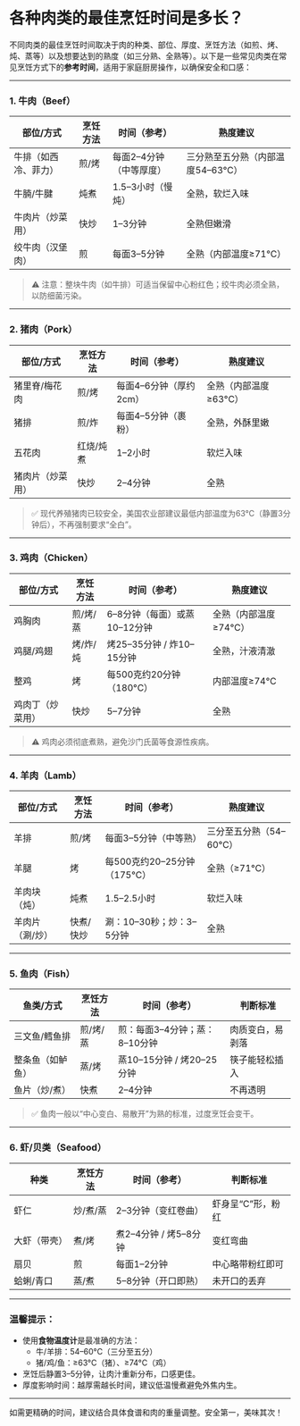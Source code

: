 # 各种肉类的最佳烹饪时间是多长？

不同肉类的最佳烹饪时间取决于肉的种类、部位、厚度、烹饪方法（如煎、烤、炖、蒸等）以及想要达到的熟度（如三分熟、全熟等）。以下是一些常见肉类在常见烹饪方式下的**参考时间**，适用于家庭厨房操作，以确保安全和口感：

---

### 1. **牛肉（Beef）**
| 部位/方式       | 烹饪方法       | 时间（参考）                     | 熟度建议 |
|------------------|----------------|----------------------------------|---------|
| 牛排（如西冷、菲力） | 煎/烤          | 每面2–4分钟（中等厚度）           | 三分熟至五分熟（内部温度54–63°C） |
| 牛腩/牛腱        | 炖煮           | 1.5–3小时（慢炖）                 | 全熟，软烂入味 |
| 牛肉片（炒菜用）   | 快炒           | 1–3分钟                           | 全熟但嫩滑 |
| 绞牛肉（汉堡肉）   | 煎             | 每面3–5分钟                       | 全熟（内部温度≥71°C） |

> ⚠️ 注意：整块牛肉（如牛排）可适当保留中心粉红色；绞牛肉必须全熟，以防细菌污染。

---

### 2. **猪肉（Pork）**
| 部位/方式       | 烹饪方法       | 时间（参考）                     | 熟度建议 |
|------------------|----------------|----------------------------------|---------|
| 猪里脊/梅花肉    | 煎/烤          | 每面4–6分钟（厚约2cm）            | 全熟（内部温度≥63°C） |
| 猪排             | 煎/炸          | 每面4–5分钟（裹粉）               | 全熟，外酥里嫩 |
| 五花肉           | 红烧/炖煮      | 1–2小时                           | 软烂入味 |
| 猪肉片（炒菜用）   | 快炒           | 2–4分钟                           | 全熟 |

> ✅ 现代养殖猪肉已较安全，美国农业部建议最低内部温度为63°C（静置3分钟后），不再强制要求“全白”。

---

### 3. **鸡肉（Chicken）**
| 部位/方式       | 烹饪方法       | 时间（参考）                     | 熟度建议 |
|------------------|----------------|----------------------------------|---------|
| 鸡胸肉           | 煎/烤/蒸       | 6–8分钟（每面）或蒸10–12分钟      | 全熟（内部温度≥74°C） |
| 鸡腿/鸡翅        | 烤/炸/炖       | 烤25–35分钟 / 炸10–15分钟         | 全熟，汁液清澈 |
| 整鸡             | 烤             | 每500克约20分钟（180°C）          | 内部温度≥74°C |
| 鸡肉丁（炒菜用）   | 快炒           | 5–7分钟                           | 全熟 |

> ⚠️ 鸡肉必须彻底煮熟，避免沙门氏菌等食源性疾病。

---

### 4. **羊肉（Lamb）**
| 部位/方式       | 烹饪方法       | 时间（参考）                     | 熟度建议 |
|------------------|----------------|----------------------------------|---------|
| 羊排             | 煎/烤          | 每面3–5分钟（中等熟）             | 三分至五分熟（54–60°C） |
| 羊腿             | 烤             | 每500克约20–25分钟（175°C）       | 全熟（≥71°C） |
| 羊肉块（炖）      | 炖煮           | 1.5–2.5小时                       | 软烂入味 |
| 羊肉片（涮/炒）   | 快煮/快炒       | 涮：10–30秒；炒：3–5分钟          | 全熟 |

---

### 5. **鱼肉（Fish）**
| 鱼类/方式         | 烹饪方法       | 时间（参考）                     | 判断标准 |
|--------------------|----------------|----------------------------------|---------|
| 三文鱼/鳕鱼排       | 煎/烤/蒸       | 煎：每面3–4分钟；蒸：8–10分钟     | 肉质变白，易剥落 |
| 整条鱼（如鲈鱼）     | 蒸/烤          | 蒸10–15分钟 / 烤20–25分钟         | 筷子能轻松插入 |
| 鱼片（炒/煮）       | 快煮           | 2–4分钟                           | 不再透明 |

> ✅ 鱼肉一般以“中心变白、易散开”为熟的标准，过度烹饪会变干。

---

### 6. **虾/贝类（Seafood）**
| 种类              | 烹饪方法       | 时间（参考）                     | 判断标准 |
|--------------------|----------------|----------------------------------|---------|
| 虾仁               | 炒/煮/蒸       | 2–3分钟（变红卷曲）               | 虾身呈“C”形，粉红 |
| 大虾（带壳）        | 煮/烤          | 煮2–4分钟 / 烤5–8分钟             | 变红弯曲 |
| 扇贝               | 煎             | 每面1–2分钟                       | 中心略带粉红即可 |
| 蛤蜊/青口           | 蒸/煮          | 5–8分钟（开口即熟）               | 未开口的丢弃 |

---

### 温馨提示：
- 使用**食物温度计**是最准确的方法：
  - 牛/羊排：54–60°C（三分至五分）
  - 猪/鸡/鱼：≥63°C（猪）、≥74°C（鸡）
- 烹饪后静置3–5分钟，让肉汁重新分布，口感更佳。
- 厚度影响时间：越厚需越长时间，建议低温慢煮避免外焦内生。

---

如需更精确的时间，建议结合具体食谱和肉的重量调整。安全第一，美味其次！

